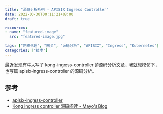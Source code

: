 ```yaml
---
title: "源码分析系列 - APISIX Ingress Controller"
date: 2022-03-30T00:11:21+08:00
draft: true

resources:
- name: "featured-image"
  src: "featured-image.jpg"

tags: ["网络代理", "网关", "源码分析", "APISIX", "Ingress", "Kubernetes"]
categories: ["技术"]
---
```


最近发现有牛人写了 kong-ingress-controller 的源码分析文章，我就想模仿下，也写篇 apisix-ingress-controller 的源码分析。



## 参考

- [apisix-ingress-controller](https://github.com/apache/apisix-ingress-controller)
- [Kong ingress controller 源码阅读 - Mayo's Blog](https://shoujo.ink/2021/11/kong-ingress-controller-%E6%BA%90%E7%A0%81%E9%98%85%E8%AF%BB/)
